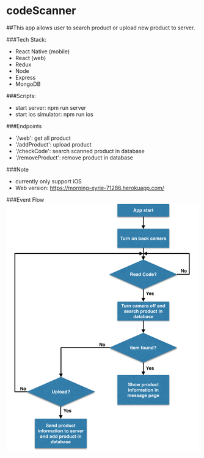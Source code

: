 # codeScanner

##This app allows user to search product or upload new product to server.

###Tech Stack: 
- React Native (mobile)
- React (web)
- Redux 
- Node 
- Express
- MongoDB

###Scripts:
- start server: npm run server
- start ios simulator: npm run ios

###Endpoints
- '/web': get all product
- '/addProduct': upload product
- '/checkCode': search scanned product in database
- '/removeProduct': remove product in database

###Note
- currently only support iOS
- Web version: https://morning-eyrie-71286.herokuapp.com/

###Event Flow
![alt tag](https://github.com/ylo-us/codeScanner/blob/master/flow_chart.png)
